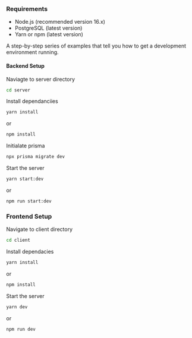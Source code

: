### Requirements
- Node.js (recommended version 16.x)
- PostgreSQL (latest version)
- Yarn or npm (latest version)

A step-by-step series of examples that tell you how to get a development environment running.

#### Backend Setup

Naviagte to server directory
```bash
cd server
```
Install dependanciies
```bash
yarn install
```
or
```bash
npm install
```
Initialate prisma
```bash
npx prisma migrate dev
```

Start the server
```bash
yarn start:dev
```

or
```bash
npm run start:dev
```

### Frontend Setup
Navigate to client directory
```bash
cd client
```

Install dependacies
```bash
yarn install
```

or

```bash
npm install
```
Start the server
```bash
yarn dev
```

or

```bash
npm run dev
```

